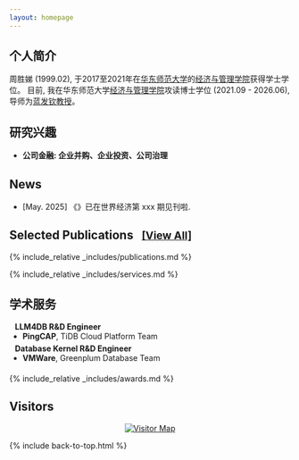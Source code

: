 ```yaml
---
layout: homepage
---
```


<!-- <div style="margin-top: 20px;"></div> -->

## <i class="fas fa-circle-user"></i> <span id="biography">个人简介</span>

周胜娣 (1999.02), 于2017至2021年在[华东师范大学](https://www.ecnu.edu.cn/)的[经济与管理学院](](https://sem.ecnu.edu.cn/) )获得学士学位。
目前, 我在华东师范大学[经济与管理学院](https://sem.ecnu.edu.cn/)攻读博士学位 (2021.09 - 2026.06), 导师为[蓝发钦教授](https://faculty.ecnu.edu.cn/_s35/lfq_en/main.psp)。

<h2 id="research-interests"><i class="fas fa-sparkles"></i> 研究兴趣</h2>


<ul>
  <li>
    <b>公司金融: 企业并购、企业投资、公司治理</b>
  </li>
</ul>

<h2 id="news"><i class="fas fa-bullhorn"></i> News</h2>

<div class="news-container">
  <div class="news-scroll">
  <ul>
    <li>[May. 2025] 《》已在世界经济第 xxx 期见刊啦.</li>
  </ul>
  </div>
</div>

## <i class="fas fa-book-open"></i> <span id="publications">Selected Publications</span> <a href="/publications" style="font-size: 0.9em; margin-left: 10px;">[View All]</a>


{% include_relative _includes/publications.md %}

{% include_relative _includes/services.md %}

## <i class="fas fa-briefcase"></i> <span id="experience">学术服务</span>

<h4 style="margin:0 10px 0;">LLM4DB R&D Engineer</h4>

<ul style="margin:0 0 5px;">
  <li><strong>PingCAP</strong>, TiDB Cloud Platform Team</li>
</ul>

<h4 style="margin:0 10px 0;">Database Kernel R&D Engineer</h4>

<ul style="margin:0 0 20px;">
  <li><strong>VMWare</strong>, Greenplum Database Team</li>
</ul>


{% include_relative _includes/awards.md %}

## <i class="fas fa-map-marker-alt"></i> <span id="visitors">Visitors</span>

<div style="text-align: center; position: relative;">
  <a href='https://clustrmaps.com/site/1c5ir' style="display: block;">
    <img src='//clustrmaps.com/map_v2.png?cl=ffffff&w=500&t=tt&d=gLCfwQOo2tDTJu6x6-pe1tpNG7pvbeWih2SiAaG4jUc&co=2d78ad&ct=ffffff' alt="Visitor Map"/>
  </a>
  <div style="position: absolute; top: 0; left: 0; right: 0; bottom: 0; z-index: 999;" onclick="return false;"></div>
</div>

<!-- 引入 JavaScript 文件 -->
<script src="assets/js/typing-effect.js"></script>
<script src="assets/js/main.js"></script>

{% include back-to-top.html %}